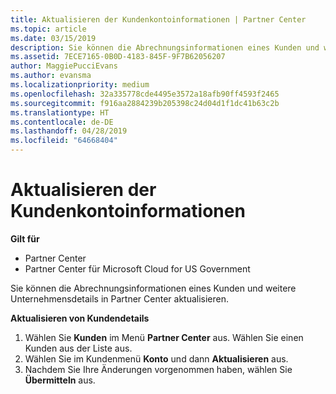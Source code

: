 ```yaml
---
title: Aktualisieren der Kundenkontoinformationen | Partner Center
ms.topic: article
ms.date: 03/15/2019
description: Sie können die Abrechnungsinformationen eines Kunden und weitere Unternehmensdetails in Partner Center aktualisieren.
ms.assetid: 7ECE7165-0B0D-4183-845F-9F7B62056207
author: MaggiePucciEvans
ms.author: evansma
ms.localizationpriority: medium
ms.openlocfilehash: 32a335778cde4495e3572a18afb90ff4593f2465
ms.sourcegitcommit: f916aa2884239b205398c24d04d1f1dc41b63c2b
ms.translationtype: HT
ms.contentlocale: de-DE
ms.lasthandoff: 04/28/2019
ms.locfileid: "64668404"
---
```

# <a name="update-customer-account-info"></a>Aktualisieren der Kundenkontoinformationen

**Gilt für**

-  Partner Center
-  Partner Center für Microsoft Cloud for US Government


Sie können die Abrechnungsinformationen eines Kunden und weitere Unternehmensdetails in Partner Center aktualisieren.

**Aktualisieren von Kundendetails**

1.  Wählen Sie **Kunden** im Menü **Partner Center** aus. Wählen Sie einen Kunden aus der Liste aus.
2.  Wählen Sie im Kundenmenü **Konto** und dann **Aktualisieren** aus.
3.  Nachdem Sie Ihre Änderungen vorgenommen haben, wählen Sie **Übermitteln** aus.

 

 



